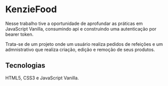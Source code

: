 # KenzieFood

Nesse trabalho tive a oportunidade de aprofundar as práticas em JavaScript Vanilla, consumindo api e construindo uma autenticação por bearer token.

Trata-se de um projeto onde um usuário realiza pedidos de refeições e um admnistrativo que realiza criação, edição e remoção de seus produtos.

## Tecnologias

HTML5, CSS3 e JavaScript Vanilla.
